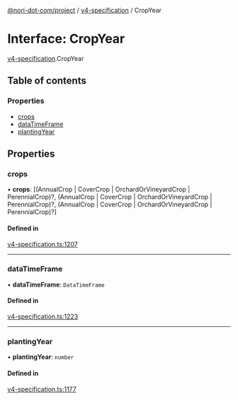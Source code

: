[@nori-dot-com/project](../README.md) / [v4-specification](../modules/v4_specification.md) / CropYear

# Interface: CropYear

[v4-specification](../modules/v4_specification.md).CropYear

## Table of contents

### Properties

- [crops](v4_specification.CropYear.md#crops)
- [dataTimeFrame](v4_specification.CropYear.md#datatimeframe)
- [plantingYear](v4_specification.CropYear.md#plantingyear)

## Properties

### crops

• **crops**: [(AnnualCrop \| CoverCrop \| OrchardOrVineyardCrop \| PerennialCrop)?, (AnnualCrop \| CoverCrop \| OrchardOrVineyardCrop \| PerennialCrop)?, (AnnualCrop \| CoverCrop \| OrchardOrVineyardCrop \| PerennialCrop)?]

#### Defined in

[v4-specification.ts:1207](https://github.com/nori-dot-eco/nori-dot-com/blob/e34c57a/packages/project/src/v4-specification.ts#L1207)

___

### dataTimeFrame

• **dataTimeFrame**: `DataTimeFrame`

#### Defined in

[v4-specification.ts:1223](https://github.com/nori-dot-eco/nori-dot-com/blob/e34c57a/packages/project/src/v4-specification.ts#L1223)

___

### plantingYear

• **plantingYear**: `number`

#### Defined in

[v4-specification.ts:1177](https://github.com/nori-dot-eco/nori-dot-com/blob/e34c57a/packages/project/src/v4-specification.ts#L1177)
